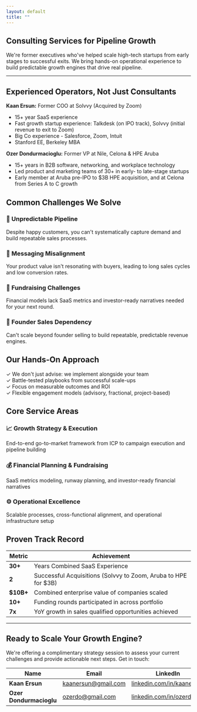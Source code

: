 ```yaml
---
layout: default
title: ""
---
```


## Consulting Services for Pipeline Growth

We're former executives who've helped scale high-tech startups from early stages to successful exits. We bring hands-on operational experience to build predictable growth engines that drive real pipeline.

---

## Experienced Operators, Not Just Consultants

**Kaan Ersun:** Former COO at Solvvy (Acquired by Zoom)

- 15+ year SaaS experience
- Fast growth startup experience: Talkdesk (on IPO track), Solvvy (initial revenue to exit to Zoom)
- Big Co experience - Salesforce, Zoom, Intuit
- Stanford EE, Berkeley MBA

**Ozer Dondurmacioglu:** Former VP at Nile, Celona & HPE Aruba

- 15+ years in B2B software, networking, and workplace technology
- Led product and marketing teams of 30+ in early- to late-stage startups
- Early member at Aruba pre-IPO to $3B HPE acquisition, and at Celona from Series A to C growth


## Common Challenges We Solve

### 🤷 Unpredictable Pipeline
Despite happy customers, you can't systematically capture demand and build repeatable sales processes.

### 🤔 Messaging Misalignment
Your product value isn't resonating with buyers, leading to long sales cycles and low conversion rates.

### 💸 Fundraising Challenges
Financial models lack SaaS metrics and investor-ready narratives needed for your next round.

### 🚫 Founder Sales Dependency
Can't scale beyond founder selling to build repeatable, predictable revenue engines.


## Our Hands-On Approach

✓ We don't just advise: we implement alongside your team  
✓ Battle-tested playbooks from successful scale-ups  
✓ Focus on measurable outcomes and ROI  
✓ Flexible engagement models (advisory, fractional, project-based)


## Core Service Areas

### 📈 Growth Strategy & Execution
End-to-end go-to-market framework from ICP to campaign execution and pipeline building

### 💰 Financial Planning & Fundraising
SaaS metrics modeling, runway planning, and investor-ready financial narratives

### ⚙️ Operational Excellence
Scalable processes, cross-functional alignment, and operational infrastructure setup


## Proven Track Record

| Metric | Achievement |
|--------|------------|
| **30+** | Years Combined SaaS Experience |
| **2** | Successful Acquisitions (Solvvy to Zoom, Aruba to HPE for $3B) |
| **$10B+** | Combined enterprise value of companies scaled |
| **10+** | Funding rounds participated in across portfolio |
| **7x** | YoY growth in sales qualified opportunities achieved |

--- 

## Ready to Scale Your Growth Engine?

We're offering a complimentary strategy session to assess your current challenges and provide actionable next steps. Get in touch: 

| Name | Email | LinkedIn |
|------|-------|----------|
| **Kaan Ersun** | kaanersun@gmail.com | [linkedin.com/in/kaanersun](https://www.linkedin.com/in/kaanersun) |
| **Ozer Dondurmacioglu** | ozerdo@gmail.com | [linkedin.com/in/ozerdo](https://www.linkedin.com/in/ozerdo) |
